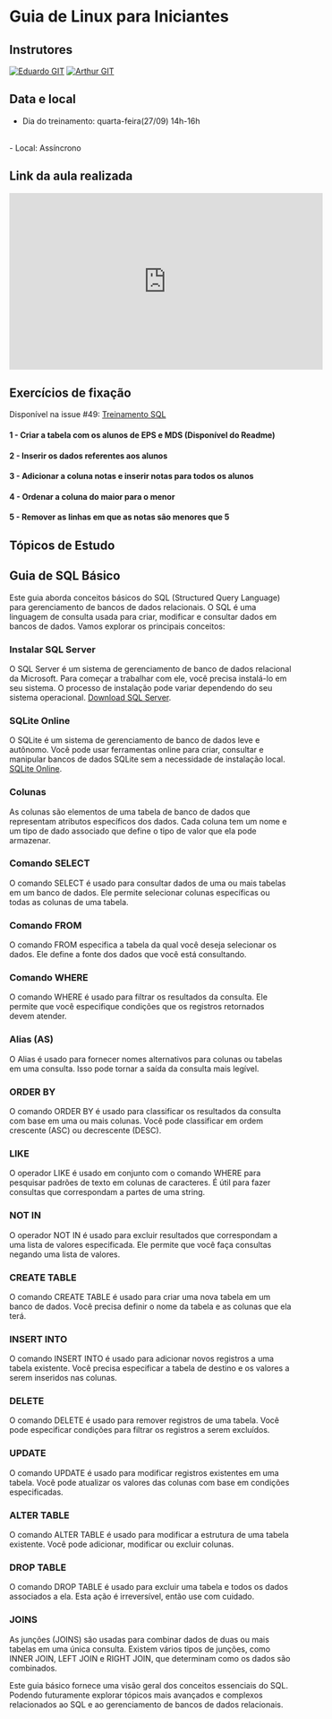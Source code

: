 # Guia de Linux para Iniciantes

## Instrutores
[![Eduardo GIT](https://github.com/fga-eps-mds/2023-2-GEROcuidado-Doc/assets/51385738/65614956-58ab-43b5-a795-064c0f7b6cac)](https://github.com/EduardoGurgel)
[![Arthur GIT](https://github.com/fga-eps-mds/2023-2-GEROcuidado-Doc/assets/51385738/73190488-1ad3-4fdf-bd49-c2c2d53629ea)](https://github.com/art1505)

## Data e local
- Dia do treinamento: quarta-feira(27/09) 14h-16h
</br>
- Local: Assíncrono

## Link da aula realizada
<iframe width="560" height="315" src="https://www.youtube.com/embed/BoHwt0wmkC8?si=mD_V2bw3GGnfj3_K" title="YouTube video player" frameborder="0" allow="accelerometer; autoplay; clipboard-write; encrypted-media; gyroscope; picture-in-picture; web-share" allowfullscreen></iframe>

## Exercícios de fixação
Disponível na issue #49: [Treinamento SQL](https://github.com/fga-eps-mds/2023-2-GEROcuidado-Doc/issues/49)
#### 1 - Criar a tabela com os alunos de EPS e MDS (Disponível do Readme)

#### 2 - Inserir os dados referentes aos alunos

#### 3 - Adicionar a coluna notas e inserir notas para todos os alunos

#### 4 - Ordenar a coluna do maior para o menor

#### 5 - Remover as linhas em que as notas são menores que 5

## Tópicos de Estudo

## Guia de SQL Básico
Este guia aborda conceitos básicos do SQL (Structured Query Language) para gerenciamento de bancos de dados relacionais. O SQL é uma linguagem de consulta usada para criar, modificar e consultar dados em bancos de dados. Vamos explorar os principais conceitos:

### Instalar SQL Server
O SQL Server é um sistema de gerenciamento de banco de dados relacional da Microsoft. Para começar a trabalhar com ele, você precisa instalá-lo em seu sistema. O processo de instalação pode variar dependendo do seu sistema operacional. [Download SQL Server](https://www.microsoft.com/pt-br/sql-server/sql-server-downloads).

### SQLite Online
O SQLite é um sistema de gerenciamento de banco de dados leve e autônomo. Você pode usar ferramentas online para criar, consultar e manipular bancos de dados SQLite sem a necessidade de instalação local. [SQLite Online](https://sqliteonline.com/).

### Colunas
As colunas são elementos de uma tabela de banco de dados que representam atributos específicos dos dados. Cada coluna tem um nome e um tipo de dado associado que define o tipo de valor que ela pode armazenar.

### Comando SELECT
O comando SELECT é usado para consultar dados de uma ou mais tabelas em um banco de dados. Ele permite selecionar colunas específicas ou todas as colunas de uma tabela.

### Comando FROM
O comando FROM especifica a tabela da qual você deseja selecionar os dados. Ele define a fonte dos dados que você está consultando.

### Comando WHERE
O comando WHERE é usado para filtrar os resultados da consulta. Ele permite que você especifique condições que os registros retornados devem atender.

### Alias (AS)
O Alias é usado para fornecer nomes alternativos para colunas ou tabelas em uma consulta. Isso pode tornar a saída da consulta mais legível.

### ORDER BY
O comando ORDER BY é usado para classificar os resultados da consulta com base em uma ou mais colunas. Você pode classificar em ordem crescente (ASC) ou decrescente (DESC).

### LIKE
O operador LIKE é usado em conjunto com o comando WHERE para pesquisar padrões de texto em colunas de caracteres. É útil para fazer consultas que correspondam a partes de uma string.

### NOT IN
O operador NOT IN é usado para excluir resultados que correspondam a uma lista de valores especificada. Ele permite que você faça consultas negando uma lista de valores.

### CREATE TABLE
O comando CREATE TABLE é usado para criar uma nova tabela em um banco de dados. Você precisa definir o nome da tabela e as colunas que ela terá.

### INSERT INTO
O comando INSERT INTO é usado para adicionar novos registros a uma tabela existente. Você precisa especificar a tabela de destino e os valores a serem inseridos nas colunas.

### DELETE
O comando DELETE é usado para remover registros de uma tabela. Você pode especificar condições para filtrar os registros a serem excluídos.

### UPDATE
O comando UPDATE é usado para modificar registros existentes em uma tabela. Você pode atualizar os valores das colunas com base em condições especificadas.

### ALTER TABLE
O comando ALTER TABLE é usado para modificar a estrutura de uma tabela existente. Você pode adicionar, modificar ou excluir colunas.

### DROP TABLE
O comando DROP TABLE é usado para excluir uma tabela e todos os dados associados a ela. Esta ação é irreversível, então use com cuidado.

### JOINS
As junções (JOINS) são usadas para combinar dados de duas ou mais tabelas em uma única consulta. Existem vários tipos de junções, como INNER JOIN, LEFT JOIN e RIGHT JOIN, que determinam como os dados são combinados.

Este guia básico fornece uma visão geral dos conceitos essenciais do SQL. Podendo futuramente explorar tópicos mais avançados e complexos relacionados ao SQL e ao gerenciamento de bancos de dados relacionais.
